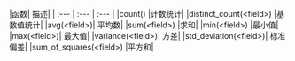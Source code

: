 |函数|	描述|
| :--- | :--- | :--- |
|count()	|计数统计|
|distinct_count(&lt;field&gt;)	|基数值统计|
|avg(&lt;field&gt;)|	平均数|
|sum(&lt;field&gt;)	|求和|
|min(&lt;field&gt;)	|最小值|
|max(&lt;field&gt;)|	最大值|
|variance(&lt;field&gt;)|	方差|
|std_deviation(&lt;field&gt;)|	标准偏差|
|sum_of_squares(&lt;field&gt;)	|平方和|
